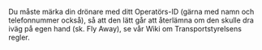 ﻿Du måste märka din drönare med ditt Operatörs-ID (gärna med namn och telefonnummer också), så att den lätt går att återlämna om den skulle dra iväg på egen hand (sk. Fly Away), se vår Wiki om Transportstyrelsens regler.
